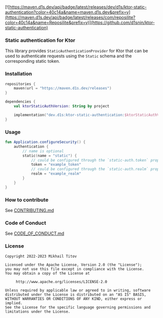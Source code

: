 [![https://maven.d1s.dev/api/badge/latest/releases/dev/d1s/ktor-static-authentication?color=40c14a&name=maven.d1s.dev&prefix=v](https://maven.d1s.dev/api/badge/latest/releases/com/reposilite?color=40c14a&name=Reposilite&prefix=v)](https://github.com/d1snin/ktor-static-authentication)

### Static authentication for Ktor

This library provides `StaticAuthenticationProvider` for Ktor that can be used to authenticate requests using
the `Static` schema and the corresponding static token.

### Installation

```kotlin
repositories {
    maven(url = "https://maven.d1s.dev/releases")
}

dependencies {
    val ktorStaticAuthVersion: String by project

    implementation("dev.d1s:ktor-static-authentication:$ktorStaticAuthVersion")
}
```

### Usage

```kotlin
fun Application.configureSecurity() {
    authentication {
        // name is optional
        static(name = "static") {
            // could be configured through the `static-auth.token` property
            token = "example_token"
            // could be configured through the `static-auth.realm` property. Default realm is "Ktor Server"
            realm = "example_realm"
        }
    }
}
```

### How to contribute

See [CONTRIBUTING.md](./CONTRIBUTING.md)

### Code of Conduct

See [CODE_OF_CONDUCT.md](./CODE_OF_CONDUCT.md)

### License

```
Copyright 2022-2023 Mikhail Titov

Licensed under the Apache License, Version 2.0 (the "License");
you may not use this file except in compliance with the License.
You may obtain a copy of the License at

     http://www.apache.org/licenses/LICENSE-2.0

Unless required by applicable law or agreed to in writing, software
distributed under the License is distributed on an "AS IS" BASIS,
WITHOUT WARRANTIES OR CONDITIONS OF ANY KIND, either express or implied.
See the License for the specific language governing permissions and
limitations under the License.
```